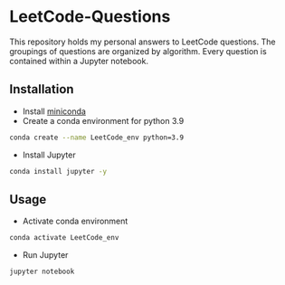 # LeetCode-Questions
This repository holds my personal answers to LeetCode questions. The groupings of questions are organized by algorithm. Every question is contained within a Jupyter notebook.

## Installation
- Install [miniconda](https://docs.conda.io/en/latest/miniconda.html)
- Create a conda environment for python 3.9
```Bash
conda create --name LeetCode_env python=3.9
```
- Install Jupyter
```Bash
conda install jupyter -y
```

## Usage
- Activate conda environment
```Bash
conda activate LeetCode_env
```
- Run Jupyter
```Bash
jupyter notebook
```
